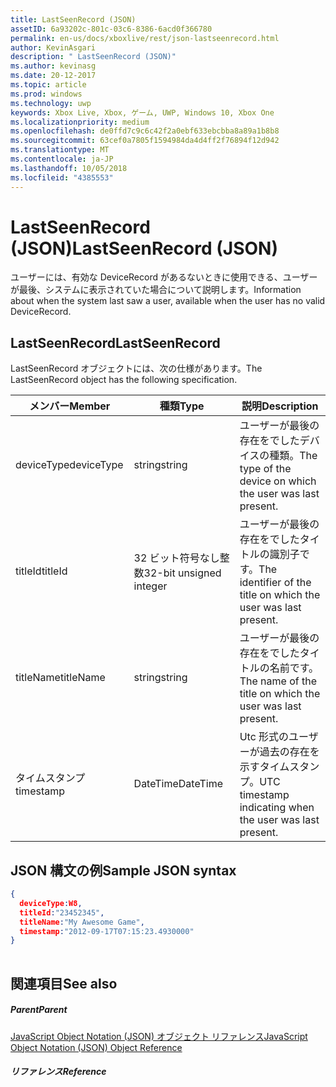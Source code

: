 ```yaml
---
title: LastSeenRecord (JSON)
assetID: 6a93202c-801c-03c6-8386-6acd0f366780
permalink: en-us/docs/xboxlive/rest/json-lastseenrecord.html
author: KevinAsgari
description: " LastSeenRecord (JSON)"
ms.author: kevinasg
ms.date: 20-12-2017
ms.topic: article
ms.prod: windows
ms.technology: uwp
keywords: Xbox Live, Xbox, ゲーム, UWP, Windows 10, Xbox One
ms.localizationpriority: medium
ms.openlocfilehash: de0ffd7c9c6c42f2a0ebf633ebcbba8a89a1b8b8
ms.sourcegitcommit: 63cef0a7805f1594984da4d4ff2f76894f12d942
ms.translationtype: MT
ms.contentlocale: ja-JP
ms.lasthandoff: 10/05/2018
ms.locfileid: "4385553"
---
```

# <a name="lastseenrecord-json"></a><span data-ttu-id="f2bb0-104">LastSeenRecord (JSON)</span><span class="sxs-lookup"><span data-stu-id="f2bb0-104">LastSeenRecord (JSON)</span></span>
<span data-ttu-id="f2bb0-105">ユーザーには、有効な DeviceRecord があるないときに使用できる、ユーザーが最後、システムに表示されていた場合について説明します。</span><span class="sxs-lookup"><span data-stu-id="f2bb0-105">Information about when the system last saw a user, available when the user has no valid DeviceRecord.</span></span> 
<a id="ID4EN"></a>

 
## <a name="lastseenrecord"></a><span data-ttu-id="f2bb0-106">LastSeenRecord</span><span class="sxs-lookup"><span data-stu-id="f2bb0-106">LastSeenRecord</span></span>
 
<span data-ttu-id="f2bb0-107">LastSeenRecord オブジェクトには、次の仕様があります。</span><span class="sxs-lookup"><span data-stu-id="f2bb0-107">The LastSeenRecord object has the following specification.</span></span>
 
| <span data-ttu-id="f2bb0-108">メンバー</span><span class="sxs-lookup"><span data-stu-id="f2bb0-108">Member</span></span>| <span data-ttu-id="f2bb0-109">種類</span><span class="sxs-lookup"><span data-stu-id="f2bb0-109">Type</span></span>| <span data-ttu-id="f2bb0-110">説明</span><span class="sxs-lookup"><span data-stu-id="f2bb0-110">Description</span></span>| 
| --- | --- | --- | 
| <span data-ttu-id="f2bb0-111">deviceType</span><span class="sxs-lookup"><span data-stu-id="f2bb0-111">deviceType</span></span>| <span data-ttu-id="f2bb0-112">string</span><span class="sxs-lookup"><span data-stu-id="f2bb0-112">string</span></span>| <span data-ttu-id="f2bb0-113">ユーザーが最後の存在をでしたデバイスの種類。</span><span class="sxs-lookup"><span data-stu-id="f2bb0-113">The type of the device on which the user was last present.</span></span>| 
| <span data-ttu-id="f2bb0-114">titleId</span><span class="sxs-lookup"><span data-stu-id="f2bb0-114">titleId</span></span>| <span data-ttu-id="f2bb0-115">32 ビット符号なし整数</span><span class="sxs-lookup"><span data-stu-id="f2bb0-115">32-bit unsigned integer</span></span>| <span data-ttu-id="f2bb0-116">ユーザーが最後の存在をでしたタイトルの識別子です。</span><span class="sxs-lookup"><span data-stu-id="f2bb0-116">The identifier of the title on which the user was last present.</span></span>| 
| <span data-ttu-id="f2bb0-117">titleName</span><span class="sxs-lookup"><span data-stu-id="f2bb0-117">titleName</span></span>| <span data-ttu-id="f2bb0-118">string</span><span class="sxs-lookup"><span data-stu-id="f2bb0-118">string</span></span>| <span data-ttu-id="f2bb0-119">ユーザーが最後の存在をでしたタイトルの名前です。</span><span class="sxs-lookup"><span data-stu-id="f2bb0-119">The name of the title on which the user was last present.</span></span>| 
| <span data-ttu-id="f2bb0-120">タイムスタンプ</span><span class="sxs-lookup"><span data-stu-id="f2bb0-120">timestamp</span></span>| <span data-ttu-id="f2bb0-121">DateTime</span><span class="sxs-lookup"><span data-stu-id="f2bb0-121">DateTime</span></span>| <span data-ttu-id="f2bb0-122">Utc 形式のユーザーが過去の存在を示すタイムスタンプ。</span><span class="sxs-lookup"><span data-stu-id="f2bb0-122">UTC timestamp indicating when the user was last present.</span></span>| 
  
<a id="ID4EHC"></a>

 
## <a name="sample-json-syntax"></a><span data-ttu-id="f2bb0-123">JSON 構文の例</span><span class="sxs-lookup"><span data-stu-id="f2bb0-123">Sample JSON syntax</span></span>
 

```json
{
  deviceType:W8,    
  titleId:"23452345",
  titleName:"My Awesome Game",
  timestamp:"2012-09-17T07:15:23.4930000"
}
    
```

  
<a id="ID4EQC"></a>

 
## <a name="see-also"></a><span data-ttu-id="f2bb0-124">関連項目</span><span class="sxs-lookup"><span data-stu-id="f2bb0-124">See also</span></span>
 
<a id="ID4ESC"></a>

 
##### <a name="parent"></a><span data-ttu-id="f2bb0-125">Parent</span><span class="sxs-lookup"><span data-stu-id="f2bb0-125">Parent</span></span> 

[<span data-ttu-id="f2bb0-126">JavaScript Object Notation (JSON) オブジェクト リファレンス</span><span class="sxs-lookup"><span data-stu-id="f2bb0-126">JavaScript Object Notation (JSON) Object Reference</span></span>](atoc-xboxlivews-reference-json.md)

  
<a id="ID4E5C"></a>

 
##### <a name="reference"></a><span data-ttu-id="f2bb0-127">リファレンス</span><span class="sxs-lookup"><span data-stu-id="f2bb0-127">Reference</span></span>   
